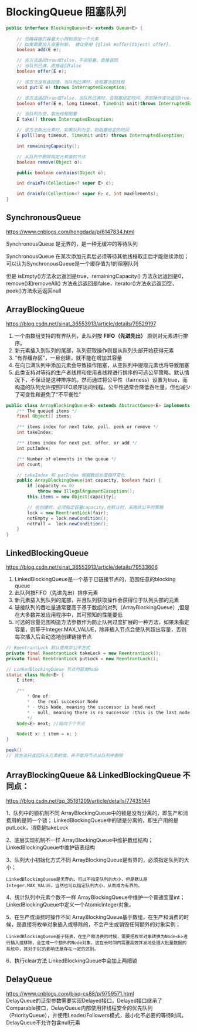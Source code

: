 # BlockingQueue 阻塞队列
```java
public interface BlockingQueue<E> extends Queue<E> {
   
    // 忽略容器的容量大小限制添加一个元素
    // 如果需要加入容量判断， 建议使用 {@link #offer(Object) offer}.
    boolean add(E e);

    // 该方法返回true或false，不会阻塞，直接返回 
    // 当队列已满，直接返回false
    boolean offer(E e);

    // 该方法没有返回值，当队列已满时，会阻塞当前线程
    void put(E e) throws InterruptedException;

    // 该方法返回true或false，当队列已满时，会阻塞给定时间，添加操作成功返回true，否则返回false
    boolean offer(E e, long timeout, TimeUnit unit)throws InterruptedException;

    // 当队列为空，取出线程阻塞
    E take() throws InterruptedException;

    // 该方法取出元素时，如果队列为空，则阻塞给定的时间
    E poll(long timeout, TimeUnit unit) throws InterruptedException;

    int remainingCapacity();

    // 从队列中删除指定元素值的节点
    boolean remove(Object o);

    public boolean contains(Object o);

    int drainTo(Collection<? super E> c);

    int drainTo(Collection<? super E> c, int maxElements);
}
```
## SynchronousQueue
https://www.cnblogs.com/hongdada/p/6147834.html  

SynchronousQueue 是无界的，是一种无缓冲的等待队列  

SynchronousQueue 在某次添加元素后必须等待其他线程取走后才能继续添加；可以认为SynchronousQueue是一个缓存值为1的阻塞队列  

但是 isEmpty()方法永远返回是true，remainingCapacity() 方法永远返回是0，remove()和removeAll() 方法永远返回是false，iterator()方法永远返回空，peek()方法永远返回null

## ArrayBlockingQueue
https://blog.csdn.net/sinat_36553913/article/details/79529197

1. 一个由数组支持的有界队列，此队列按 **FIFO（先进先出）** 原则对元素进行排序。
2. 新元素插入到队列的尾部，队列获取操作则是从队列头部开始获得元素
3. “有界缓存区”，一旦创建，就不能在增加其容量
4. 在向已满队列中添加元素会导致操作阻塞，从空队列中提取元素也将导致阻塞
5. 此类支持对等待的生产者线程和使用者线程进行排序的可选公平策略。默认情况下，不保证是这种排序的。然而通过将公平性（fairness）设置为true，而构造的队列允许按照FIFO顺序访问线程。公平性通常会降低吞吐量，但也减少了可变性和避免了“不平衡性”

```java
public class ArrayBlockingQueue<E> extends AbstractQueue<E> implements BlockingQueue<E>, java.io.Serializable {
    /** The queued items */
    final Object[] items;

    /** items index for next take, poll, peek or remove */
    int takeIndex;

    /** items index for next put, offer, or add */
    int putIndex;

    /** Number of elements in the queue */
    int count;

    // takeIndex 和 putIndex 根据数组长度循环变化
    public ArrayBlockingQueue(int capacity, boolean fair) {
        if (capacity <= 0)
            throw new IllegalArgumentException();
        this.items = new Object[capacity];

        // 在创建时，必须指定容量capacity,在默认时，采用非公平的策略
        lock = new ReentrantLock(fair);
        notEmpty = lock.newCondition();
        notFull =  lock.newCondition();
    }
}
```

## LinkedBlockingQueue
https://blog.csdn.net/sinat_36553913/article/details/79533606

1. LinkedBlockingQueue是一个基于已链接节点的，范围任意的blocking queue
2. 此队列按FIFO（先进先出）排序元素
3. 新元素插入到队列的尾部，并且队列获取操作会获得位于队列头部的元素
4. 链接队列的吞吐量通常要高于基于数组的对列（ArrayBlockingQueue）,但是在大多数并发应用程序中，其可预知的性能要低
5. 可选的容量范围构造方法参数作为防止队列过度扩展的一种方法，如果未指定容量，则等于Integer.MAX_VALUE，除非插入节点会使队列超出容量，否则每次插入后会动态地创建链接节点

```java
// ReentrantLock 默认使用非公平方式
private final ReentrantLock takeLock = new ReentrantLock();
private final ReentrantLock putLock = new ReentrantLock();

// LinkedBlockingQueue 节点内部类Node
static class Node<E> {
    E item;

    /**
        * One of:
        * - the real successor Node
        * - this Node, meaning the successor is head.next
        * - null, meaning there is no successor (this is the last node)
        */
    Node<E> next; //指向下个节点

    Node(E x) { item = x; }
}

peek()
// 该方法只返回队头元素的值，并不能将节点从队列中删除
```

## ArrayBlockingQueue && LinkedBlockingQueue 不同点：
https://blog.csdn.net/qq_35181209/article/details/77435144  

1、队列中的锁机制不同
    ArrayBlockingQueue中的锁是没有分离的，即生产和消费用的是同一个锁；
    LinkedBlockingQueue中的锁是分离的，即生产用的是putLock，消费是takeLock


2、底层实现机制不一样
    ArrayBlockingQueue中维护数组结构；
    LinkedBlockingQueue中维护链表结构

3、队列大小初始化方式不同
    ArrayBlockingQueue是有界的，必须指定队列的大小；

    LinkedBlockingQueue是无界的，可以不指定队列的大小，但是默认是Integer.MAX_VALUE。当然也可以指定队列大小，从而成为有界的。

4、统计队列中元素个数不一样
    ArrayBlockingQueue中维护一个普通变量int；
    LinkedBlockingQueue中定义一个AtomicInteger对象。

5、在生产或消费时操作不同
    ArrayBlockingQueue基于数组，在生产和消费的时候，是直接将枚举对象插入或移除的，不会产生或销毁任何额外的对象实例；

    LinkedBlockingQueue基于链表，在生产和消费的时候，需要把枚举对象转换为Node<E>进行插入或移除，会生成一个额外的Node对象，这在长时间内需要高效并发地处理大批量数据的系统中，其对于GC的影响还是存在一定的区别。

6、执行clear方法
    LinkedBlockingQueue中会加上两把锁

## DelayQueue
https://www.cnblogs.com/bjxq-cs88/p/9759571.html  
DelayQueue的泛型参数需要实现Delayed接口，Delayed接口继承了Comparable接口，DelayQueue内部使用非线程安全的优先队列（PriorityQueue），并使用Leader/Followers模式，最小化不必要的等待时间。DelayQueue不允许包含null元素  
